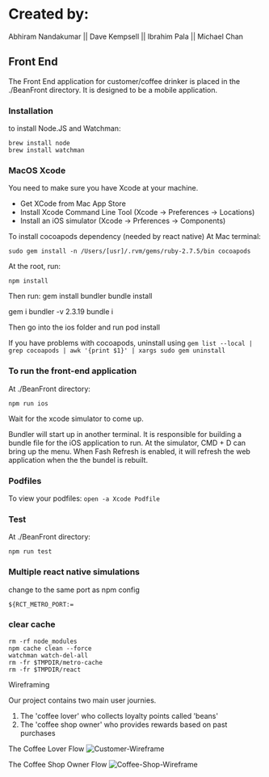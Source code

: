 # Created by:

Abhiram Nandakumar ||
Dave Kempsell ||
Ibrahim Pala ||
Michael Chan

## Front End
The Front End application for customer/coffee drinker is placed in the ./BeanFront directory. It is designed to be a mobile application.

### Installation
to install Node.JS and Watchman:
```
brew install node
brew install watchman
``` 

### MacOS Xcode
You need to make sure you have Xcode at your machine.
- Get XCode from Mac App Store
- Install Xcode Command Line Tool (Xcode -> Preferences -> Locations)
- Install an iOS simulator (Xcode -> Prferences -> Components)

To install cocoapods dependency (needed by react native)
At Mac terminal:
```
sudo gem install -n /Users/[usr]/.rvm/gems/ruby-2.7.5/bin cocoapods
```

At the root, run:
```
npm install
```
Then run:
gem install bundler
bundle install

gem i bundler -v 2.3.19
bundle i


Then go into the ios folder and run
pod install

If you have problems with cocoapods, uninstall using
`gem list --local | grep cocoapods | awk '{print $1}' | xargs sudo gem uninstall`

### To run the front-end application
At ./BeanFront directory:
```
npm run ios
```
Wait for the xcode simulator to come up.

Bundler will start up in another terminal. It is responsible for building a bundle file for the iOS application to run. 
At the simulator, CMD + D can bring up the menu. When Fash Refresh is enabled, it will refresh the web application when the the bundel is rebuilt. 

### Podfiles
To view your podfiles:
`open -a Xcode Podfile`

### Test
At ./BeanFront directory:
```
npm run test
```

### Multiple react native simulations
change to the same port as npm config
```
${RCT_METRO_PORT:=
```

### clear cache
```
rm -rf node_modules
npm cache clean --force
watchman watch-del-all 
rm -fr $TMPDIR/metro-cache
rm -fr $TMPDIR/react
```

Wireframing

Our project contains two main user journies. 
1. The 'coffee lover' who collects loyalty points called 'beans'
2. The 'coffee shop owner' who provides rewards based on past purchases

The Coffee Lover Flow
![Customer-Wireframe](https://user-images.githubusercontent.com/46889947/182211000-46cb5662-ba80-41a3-9afc-b3c4b45a05d7.png)


The Coffee Shop Owner Flow
![Coffee-Shop-Wireframe](https://user-images.githubusercontent.com/46889947/182211023-46df8741-8b23-4f7d-96f5-3bb24bc20277.png)

